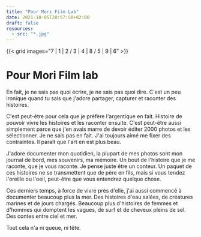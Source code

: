 ```yaml
---
title: "Pour Mori Film Lab"
date: 2021-10-05T20:57:50+02:00
draft: false
resources:
  - src: "*.jpg"
---
```


{{< grid images="7 | 1 | 2 / 3 | 4 | 8 / 5 | 9 | 6" >}}

# Pour Mori Film lab

En fait, je ne sais pas quoi écrire, je ne sais pas quoi dire. C'est un peu ironique quand tu sais que j'adore partager, capturer et raconter des histoires. 

C'est peut-être pour cela que je préfère l'argentique en fait. Histoire de pouvoir vivre les histoires et les raconter ensuite. C'est peut-être aussi simplement parce que j'en avais marre de devoir éditer 2000 photos et les sélectionner. Je ne sais pas en fait. J'ai toujours aimé me fixer des contraintes. Il paraît que l'art en est plus beau. 

J'adore documenter mon quotidien, la plupart de mes photos sont mon journal de bord, mes souvenirs, ma mémoire. Un bout de l'histoire que je me raconte, que je vous raconte. Je pense juste être un conteur. Un paquet de ces histoires ne se transmettent que de père en fils, mais si vous tendez l'oreille ou l'oeil, peut-être que vous entendrez quelque chose.

Ces derniers temps, à force de vivre près d'elle, j'ai aussi commencé à documenter beaucoup plus la mer. Des histoires d'eau salées, de créatures marines et de jours chargés. Beaucoup plus d'histoires de femmes et d'hommes qui domptent les vagues, de surf et de cheveux pleins de sel. Des contes entre ciel et mer.

Tout cela n'a ni queue, ni tête.